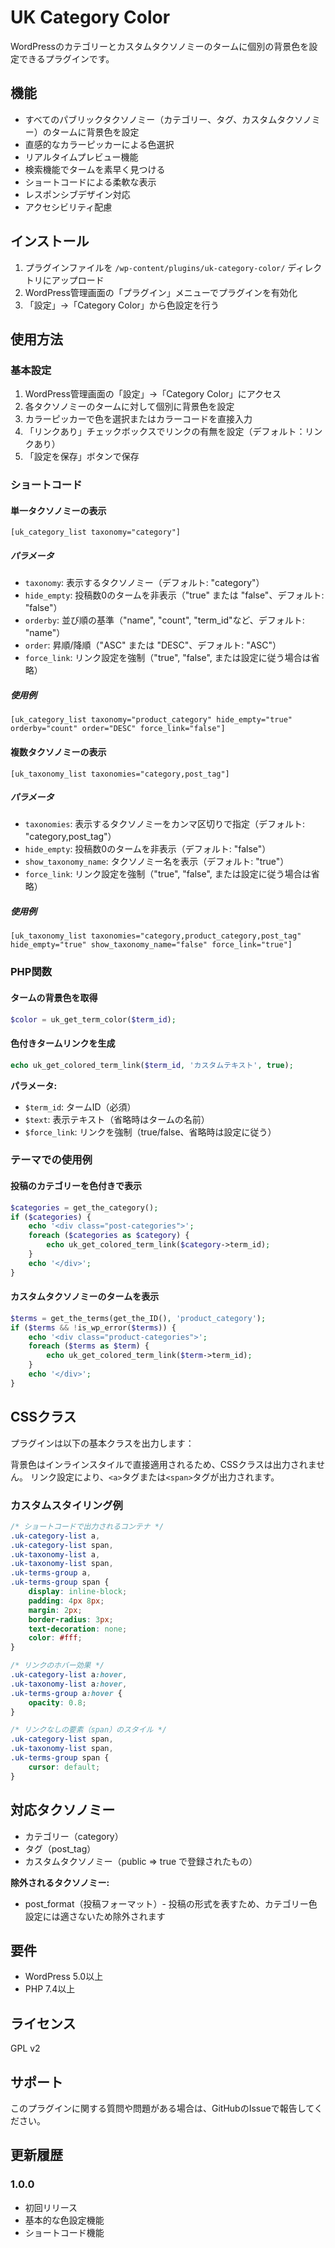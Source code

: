 # UK Category Color

WordPressのカテゴリーとカスタムタクソノミーのタームに個別の背景色を設定できるプラグインです。

## 機能

- すべてのパブリックタクソノミー（カテゴリー、タグ、カスタムタクソノミー）のタームに背景色を設定
- 直感的なカラーピッカーによる色選択
- リアルタイムプレビュー機能
- 検索機能でタームを素早く見つける
- ショートコードによる柔軟な表示
- レスポンシブデザイン対応
- アクセシビリティ配慮

## インストール

1. プラグインファイルを `/wp-content/plugins/uk-category-color/` ディレクトリにアップロード
2. WordPress管理画面の「プラグイン」メニューでプラグインを有効化
3. 「設定」→「Category Color」から色設定を行う

## 使用方法

### 基本設定

1. WordPress管理画面の「設定」→「Category Color」にアクセス
2. 各タクソノミーのタームに対して個別に背景色を設定
3. カラーピッカーで色を選択またはカラーコードを直接入力
4. 「リンクあり」チェックボックスでリンクの有無を設定（デフォルト：リンクあり）
5. 「設定を保存」ボタンで保存

### ショートコード

#### 単一タクソノミーの表示

```
[uk_category_list taxonomy="category"]
```

##### パラメータ
- `taxonomy`: 表示するタクソノミー（デフォルト: "category"）
- `hide_empty`: 投稿数0のタームを非表示（"true" または "false"、デフォルト: "false"）
- `orderby`: 並び順の基準（"name", "count", "term_id"など、デフォルト: "name"）
- `order`: 昇順/降順（"ASC" または "DESC"、デフォルト: "ASC"）
- `force_link`: リンク設定を強制（"true", "false", または設定に従う場合は省略）

##### 使用例
```
[uk_category_list taxonomy="product_category" hide_empty="true" orderby="count" order="DESC" force_link="false"]
```

#### 複数タクソノミーの表示

```
[uk_taxonomy_list taxonomies="category,post_tag"]
```

##### パラメータ
- `taxonomies`: 表示するタクソノミーをカンマ区切りで指定（デフォルト: "category,post_tag"）
- `hide_empty`: 投稿数0のタームを非表示（デフォルト: "false"）
- `show_taxonomy_name`: タクソノミー名を表示（デフォルト: "true"）
- `force_link`: リンク設定を強制（"true", "false", または設定に従う場合は省略）

##### 使用例
```
[uk_taxonomy_list taxonomies="category,product_category,post_tag" hide_empty="true" show_taxonomy_name="false" force_link="true"]
```

### PHP関数

#### タームの背景色を取得

```php
$color = uk_get_term_color($term_id);
```

#### 色付きタームリンクを生成

```php
echo uk_get_colored_term_link($term_id, 'カスタムテキスト', true);
```

**パラメータ:**
- `$term_id`: タームID（必須）
- `$text`: 表示テキスト（省略時はタームの名前）
- `$force_link`: リンクを強制（true/false、省略時は設定に従う）

### テーマでの使用例

#### 投稿のカテゴリーを色付きで表示

```php
$categories = get_the_category();
if ($categories) {
    echo '<div class="post-categories">';
    foreach ($categories as $category) {
        echo uk_get_colored_term_link($category->term_id);
    }
    echo '</div>';
}
```

#### カスタムタクソノミーのタームを表示

```php
$terms = get_the_terms(get_the_ID(), 'product_category');
if ($terms && !is_wp_error($terms)) {
    echo '<div class="product-categories">';
    foreach ($terms as $term) {
        echo uk_get_colored_term_link($term->term_id);
    }
    echo '</div>';
}
```

## CSSクラス

プラグインは以下の基本クラスを出力します：

背景色はインラインスタイルで直接適用されるため、CSSクラスは出力されません。
リンク設定により、`<a>`タグまたは`<span>`タグが出力されます。

### カスタムスタイリング例

```css
/* ショートコードで出力されるコンテナ */
.uk-category-list a,
.uk-category-list span,
.uk-taxonomy-list a,
.uk-taxonomy-list span,
.uk-terms-group a,
.uk-terms-group span {
    display: inline-block;
    padding: 4px 8px;
    margin: 2px;
    border-radius: 3px;
    text-decoration: none;
    color: #fff;
}

/* リンクのホバー効果 */
.uk-category-list a:hover,
.uk-taxonomy-list a:hover,
.uk-terms-group a:hover {
    opacity: 0.8;
}

/* リンクなしの要素（span）のスタイル */
.uk-category-list span,
.uk-taxonomy-list span,
.uk-terms-group span {
    cursor: default;
}
```

## 対応タクソノミー

- カテゴリー（category）
- タグ（post_tag）
- カスタムタクソノミー（public => true で登録されたもの）

**除外されるタクソノミー:**
- post_format（投稿フォーマット）- 投稿の形式を表すため、カテゴリー色設定には適さないため除外されます

## 要件

- WordPress 5.0以上
- PHP 7.4以上

## ライセンス

GPL v2

## サポート

このプラグインに関する質問や問題がある場合は、GitHubのIssueで報告してください。

## 更新履歴

### 1.0.0
- 初回リリース
- 基本的な色設定機能
- ショートコード機能